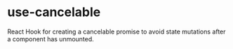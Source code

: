 # use-cancelable
React Hook for creating a cancelable promise to avoid state mutations after a component has unmounted.
